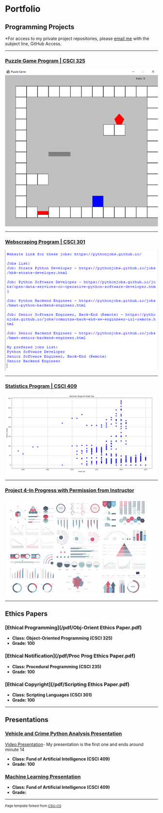 Portfolio
=========

Programming Projects
--------------------

*For access to my private project repositories, please [email me](mailto:kmowens@csustudent.net?subject=GitHub%20Access) with the subject line, GitHub Access.

---
### [Puzzle Game Program | CSCI 325](project1)

![Project 1 Thumbnail Name](images/puzzle_game_start.png)

---
### [Webscraping Program | CSCI 301](project2)

![Project 2 Thumbnail Name](images/webscraping_icon.png)

---
### [Statistics Program | CSCI 409](project3)

![Project 3 Thumbnail Name](images/first_image.png)

---
### [Project 4-In Progress with Permission from Instructor](project4)

![Project 4 Thumbnail Name](images/dummy_thumbnail.jpg)

---

Ethics Papers
-------------

### [Ethical Programming](/pdf/Obj-Orient Ethics Paper.pdf)

-   **Class: Object-Oriented Programming (CSCI 325)**  
-   **Grade: 100**

### [Ethical Notification](/pdf/Proc Prog Ethics Paper.pdf)

-   **Class: Procedural Programming (CSCI 235)** 
-   **Grade: 100**

### [Ethical Copyright](/pdf/Scripting Ethics Paper.pdf)

-   **Class: Scripting Languages (CSCI 301)** 
-   **Grade: 100**

---

Presentations
-------------

### [Vehicle and Crime​ Python Analysis Presentation](/pdf/AIProj1Slides.pdf)

[Video Presentation](https://www.youtube.com/watch?v=-q5QQ_WmAlw)- My presentation is the first one and ends around minute 14
- **Class: Fund of Artificial Intelligence (CSCI 409)** 
- **Grade: 100**


### [Machine Learning Presentation](/pdf/aiProj2Slides.pdf)

- **Class: Fund of Artificial Intelligence (CSCI 409)** 
- **Grade:**

---

<p style="font-size:11px">Page template forked from <a href="https://github.com/csu-cs/csci-portfolio">CSU-CS</a></p>
<!-- Remove above link if you don't want to attributive -->
